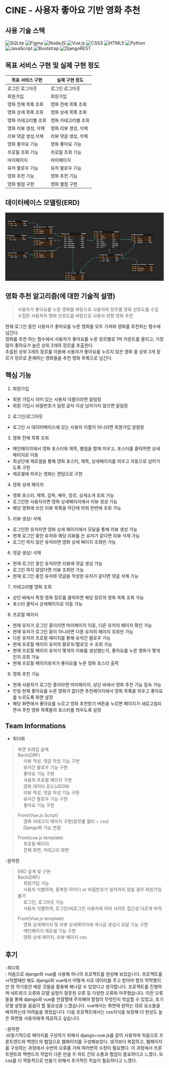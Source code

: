 # CINE - 사용자 좋아요 기반 영화 추천 

## 사용 기술 스택
![SQLite](https://img.shields.io/badge/sqlite-%2307405e.svg?style=for-the-badge&logo=sqlite&logoColor=white)
![Figma](https://img.shields.io/badge/figma-%23F24E1E.svg?style=for-the-badge&logo=figma&logoColor=white)
![NodeJS](https://img.shields.io/badge/node.js-6DA55F?style=for-the-badge&logo=node.js&logoColor=white)
![Vue.js](https://img.shields.io/badge/vuejs-%2335495e.svg?style=for-the-badge&logo=vuedotjs&logoColor=%234FC08D)
![CSS3](https://img.shields.io/badge/css3-%231572B6.svg?style=for-the-badge&logo=css3&logoColor=white)
![HTML5](https://img.shields.io/badge/html5-%23E34F26.svg?style=for-the-badge&logo=html5&logoColor=white)
![Python](https://img.shields.io/badge/python-3670A0?style=for-the-badge&logo=python&logoColor=ffdd54)
![JavaScript](https://img.shields.io/badge/javascript-%23323330.svg?style=for-the-badge&logo=javascript&logoColor=%23F7DF1E)
![Bootstrap](https://img.shields.io/badge/bootstrap-%238511FA.svg?style=for-the-badge&logo=bootstrap&logoColor=white)
![DjangoREST](https://img.shields.io/badge/DJANGO-REST-ff1709?style=for-the-badge&logo=django&logoColor=white&color=ff1709&labelColor=gray)


## 목표 서비스 구현 및 실제 구현 정도
| 목표 서비스 구현 | 실제 구현 정도|
|-------|-------|
|로그인 로그아웃 | 로그인 로그아웃|
|회원가입 | 회원가입
|영화 전체 목록 조회 | 영화 전체 목록 조회|
|영화 상세 목록 조회 | 영화 상세 목록 조회|
|영화 카테고리별 조회 | 영화 카테고리별 조회|
|영화 리뷰 생성, 삭제 | 영화 리뷰 생성, 삭제
|리뷰 댓글 생성,삭제 | 리뷰 댓글 생성, 삭제
|영화 좋아요 기능 | 영화 좋아요 기능|
|프로필 조회 기능 | 프로필 조회 기능|
|마이페이지  | 마이페이지|
|유저 팔로우 기능 | 유저 팔로우 기능 |
|영화 추천 기능 | 영화 추천 기능|
|영화 별점 구현 | 영화 별점 구현|



## 데이터베이스 모델링(ERD)
![default](image/ERD.png)


## 영화 추천 알고리즘(에 대한 기술적 설명)
> 사용자가 좋아요를 누른 영화를 바탕으로 사용자의 장르별 영화 선호도를 수집   
> 수집한 사용자의 영화 선호도를 바탕으로 사용자 취향 영화 추천

 현재 로그인 중인 사용자가 좋아요를 누른 영화를 모두 가져와 영화를 추천하는 함수에 넘긴다.    
 영화를 추천 하는 함수에서 사용자가 좋아요를 누른 장르별로 1씩 카운트를 올리고, 가장 많이 좋아요가 눌린 상위 3개의 장르를 추출한다.   
 추출된 상위 3개의 장르를 이용해 사용자가 좋아요를 누르지 않은 영화 중 상위 3개 장르가 장르로 존재하는 영화들을 추천 영화 목록으로 넘긴다.




## 핵심 기능
1. 회원가입
- 회원 가입시 이미 있는 사용자 이름이라면 알림창    
- 회원 가입시 비밀번호가 일정 글자 이상 넘어가지 않으면 알림창    

2. 로그인/로그아웃
- 로그인 시 데이터베이스에 있는 사용자 이름이 아니라면 회원가입 알람창    
 
3. 영화 전체 목록 조회
- 메인페이지에서 영화 포스터와 제목, 별점을 함께 띄우고, 포스터를 클릭하면 상세 페이지로 이동    
- 최상단에 케로셀을 통해 영화 포스터, 제목, 상세페이지를 띄우고 자동으로 넘어가도록 구현    
- 케로셀에 띄우는 영화는 랜덤으로 구현    

4. 영화 상세 페이지
- 영화 포스터, 제목, 감독, 배우, 장르, 상세소개 조회 가능    
- 로그인한 사용자라면 영화 상세페이지에서 리뷰 생성 가능    
- 해당 영화에 쓰인 리뷰 목록을 하단에 띄워 한번에 조회 가능    

5. 리뷰 생성/ 삭제
- 로그인한 유저라면 영화 상세 페이지에서 모달을 통해 리뷰 생성 가능         
- 현재 로그인 중인 유저와 해당 리뷰를 쓴 유저가 같다면 리뷰 삭제 가능      
- 로그인 하지 않은 유저라면 영화 상세 페이지 조회만 가능     

6. 댓글 생성/ 삭제
- 현재 로그인 중인 유저라면 리뷰에 댓글 생성 가능         
- 로그인 하지 않았다면 리뷰 조회만 가능      
- 현재 로그인 중인 유저와 댓글을 작성한 유저가 같다면 댓글 삭제 가능          

7. 카테고리별 영화 조회
- 상단 바에서 특정 영화 장르를 클릭하면 해당 장르의 영화 목록 조회 가능         
- 포스터 클릭시 상세페이지로 이동 가능       

8. 프로필 페이지
- 현재 유저가 로그인 중이라면 마이페이지 이동, 다른 유저의 페이지 확인 가능          
- 현재 유저가 로그인 중이 아니라면 다른 유저의 페이지 조회만 가능        
- 다른 유저의 프로필 페이지를 통해 유저간 팔로우 가능      
- 현재 프로필 페이지 유저의 팔로우/팔로잉 수 조회 가능       
- 현재 프로필 페이지 유저가 몇개의 리뷰를 생성했는지, 좋아요를 누른 영화가 몇개인지 조회 가능      
- 현재 프로필 페이지유저가 좋아요를 누른 영화 포스터 출력       

9. 영화 추천 기능        
- 현재 사용자가 로그인 중이라면 마이페이지, 상단 바에서 영화 추천 기능 접속 가능          
- 만일 현재 좋아요를 누른 영화가 없다면 추천페이지에서 영화 목록을 띄우고 좋아요를 누르도록 화면 설정        
- 해당 화면에서 좋아요를 누르고 영화 추천받기 버튼을 누르면 페이지가 새로고침되면서 추천 영화 목록들의 포스터를 띄우도록 설정         


## Team Informations
- 최다희
> 화면 프레임 설계   
> Back(DRF)   
 &ensp;&ensp;   리뷰 작성, 댓글 작성 기능 구현   
 &ensp;&ensp;   유저간 팔로우 기능 구현   
 &ensp;&ensp;   좋아요 기능 구현   
 &ensp;&ensp;   사용자 프로필 페이지 구현   
 &ensp;&ensp;   영화 데이터 로드(JSON)   
 &ensp;&ensp;   리뷰 작성, 댓글 작성 기능 구현   
 &ensp;&ensp;   유저간 팔로우 기능 구현   
 &ensp;&ensp;   좋아요 기능 구현   
 
> Front(Vue.js Script)   
 &ensp;&ensp;    영화 카테고리 페이지 구현(장르별 필터 + css)   
 &ensp;&ensp;    Django와 기능 연결   

> Front(vue.js template)    
 &ensp;&ensp;    프로필 페이지   
 &ensp;&ensp;    전체 화면, 카테고리 화면    


-윤하현
>ERD 설계 및 구현   
>Back(DRF)   
&ensp;&ensp;    회원가입 기능   
&ensp;&ensp;   사용자 식별하여, 중복된 아이디 or 비밀번호가 일치하지 않을 경우 회원가입 불가   
&ensp;&ensp;  로그인, 로그아웃 기능   
&ensp;&ensp;    사용자 식별하여, 로그인/비로그인 사용자에 따라 사이트 접근성 다르게 부여   

>Front(Vue.js template)    
&ensp;&ensp;   영화 상세페이지 및 리뷰 상세페이지에 게시글 생성시 모달 기능 구현   
&ensp;&ensp;   메인페이지 캐로셀 기능 구현   
&ensp;&ensp;   영화 상세 페이지, 리뷰 페이지 css   

## 후기
-최다희   
: 처음으로 django와 vue를 사용해 하나의 프로젝트를 완성해 보았습니다. 프로젝트를 시작할때만 해도 django와 vue에서 어떻게 서로 데이터를 주고 받아야 할지 막막했지만 한 학기동안 배운 것들을 활용해 해나갈 수 있었다고 생각합니다.    프로젝트를 진행하며 네트워크 오류와 모델 설정이 잘못된 오류 등 다양한 오류와 마주했습니다. 이런 오류들을 통해 django와 vue를 연결핼때 주의해야 할점이 무엇인지 학습할 수 있었고, 초기 모델 설정을 꼼꼼히 할 필요성을 느꼈습니다.
vue에서는 화면에 원하는 대로 요소들을 배치하는데 어려움을 겪었습니다. 다음 프로젝트에서는 css지식을 보완해 더 완성도 높은 화면을 사용자에게 제공하고 싶습니다.


-윤하현   
:비동기적으로 페이지를 구성하기 위해서 django+vue.js를 같이 사용하여
처음으로 프론트엔드와 백엔드의 협업으로 웹페이지를 구성해보았다.
생각보다 복잡하고, 웹페이지를 구성하는 과정에서 수번의 오류를 거쳐 여러번의 수정이 필요했다.
이 과정에서 프론트엔트와 백엔드의 작업이 다른 만큼 두 파트 간의 소통과 협업이 중요하다고 느꼈다.
또 css를 더 역동적으로 만들기 위해서 추가적인 학습이 필요하다고 느꼈다.
